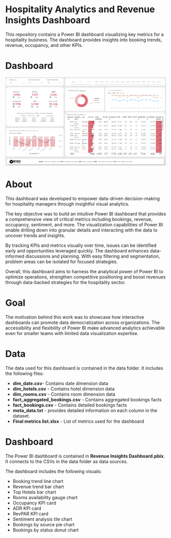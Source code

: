 # Hospitality Analytics and Revenue Insights Dashboard

This repository contains a Power BI dashboard visualizing key metrics for a hospitality business. The dashboard provides insights into booking trends, revenue, occupancy, and other KPIs.

# Dashboard
<img src="Byko_Hospitality.png">

# About 
This dashboard was developed to empower data-driven decision-making for hospitality managers through insightful visual analytics.

The key objective was to build an intuitive Power BI dashboard that provides a comprehensive view of critical metrics including bookings, revenue, occupancy, sentiment, and more. The visualization capabilities of Power BI enable drilling down into granular details and interacting with the data to uncover trends and insights.

By tracking KPIs and metrics visually over time, issues can be identified early and opportunities leveraged quickly. The dashboard enhances data-informed discussions and planning. With easy filtering and segmentation, problem areas can be isolated for focused strategies.

Overall, this dashboard aims to harness the analytical power of Power BI to optimize operations, strengthen competitive positioning and boost revenues through data-backed strategies for the hospitality sector.

# Goal
The motivation behind this work was to showcase how interactive dashboards can promote data democratization across organizations. The accessibility and flexibility of Power BI make advanced analytics achievable even for smaller teams with limited data visualization expertise.

# Data
The data used for this dashboard is contained in the data folder. It includes the following files:

- **dim_date.csv**- Contains date dimension data
- **dim_hotels.csv** - Contains hotel dimension data
- **dim_rooms.csv** - Contains room dimension data
- **fact_aggregated_bookings.csv** - Contains aggregated bookings facts
- **fact_bookings.csv** - Contains detailed bookings facts
- **meta_data.txt** - provides detailed information on each column in the dataset.
- **Final metrics list.xlsx** - List of metrics used for the dashboard

# Dashboard
The Power BI dashboard is contained in **Revenue Insights Dashboard.pbix**. It connects to the CSVs in the data folder as data sources.

The dashboard includes the following visuals:
- Booking trend line chart
- Revenue trend bar chart
- Top Hotels bar chart
- Rooms availability gauge chart
- Occupancy KPI card
- ADR KPI card
- RevPAR KPI card
- Sentiment analysis tile chart
- Bookings by source pie chart
- Bookings by status donut chart
